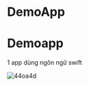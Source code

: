 # DemoApp
# Demoapp
1 app dùng ngôn ngữ swift




![44oa4d](https://user-images.githubusercontent.com/59416155/84298445-5691a700-ab79-11ea-910b-f1efca73c601.gif)
